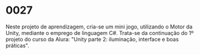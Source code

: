 # 0027
Neste projeto de aprendizagem, cria-se um mini jogo, utilizando o Motor da Unity, mediante o emprego de linguagem C#. Trata-se da continuação do 1º projeto do curso da Alura: "Unity parte 2: iluminação, interface e boas práticas".
